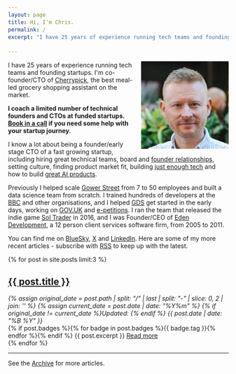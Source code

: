 ```yaml
---
layout: page
title: Hi, I'm Chris.
permalink: /
excerpt: "I have 25 years of experience running tech teams and founding startups. I'm co-founder/CTO of Cherrypick, the best meal-led grocery shopping assistant on the market. I advise startup founders on tech strategy, and coach first-time CTOs &amp; founding developers at funded startups - if you think I might be able to help you, get in touch."

---
```


<img alt='Chris Parsons' src='/assets/img/chris-headshot-2022-cropped.jpg' class='rounded-lg' style='margin: 0 0 1em 1em; float: right; width:200px'/>

I have 25 years of experience running tech teams and founding startups. I'm co-founder/CTO of [Cherrypick](//cherrypick.co), the best meal-led grocery shopping assistant on the market.

**I coach a limited number of technical founders and CTOs at funded startups. [Book in a call](https://forms.gle/ee5gWQznBG5yNwwt9) if you need some help with your startup journey.**

I know a lot about being a founder/early stage CTO of a fast growing startup, including hiring great technical teams, board and [founder relationships](/the-first-thing-a-startup-cto-must-do), setting culture, finding product market fit, building [just enough tech](/the-job-is-not-to-build) and how to build [great AI products](/how-to-build-a-robust-llm-application).

<!--more-->

Previously I helped scale [Gower Street](https://gower.st) from 7 to 50 employees and built a data science team from scratch. I trained hundreds of developers at the [BBC](http://bbc.co.uk) and other organisations, and I helped [GDS](http://digital.cabinetoffice.gov.uk/about/) get started in the early days, working on [GOV.UK](http://gov.uk) and [e-petitions](/tags#e-petitions). I ran the team that released the indie game [Sol Trader](/tags#soltrader) in 2016, and I was Founder/CEO of [Eden Development](/tags#eden), a 12 person client services software firm, from 2005 to 2011.

You can find me on [BlueSky](https://bsky.app/profile/chrismdp.com), [X](https://x.com/chrismdp) and [LinkedIn](https://linkedin.com/in/chrisparsons). Here are some of my more recent articles - subscribe with <a href="{{ site.baseurl }}/feed.xml">RSS</a> to keep up with the latest.

{% for post in site.posts limit:3 %}
   <div class="post-preview py-4">
   <h2><a href="{{ site.baseurl }}{{ post.url }}">{{ post.title }}</a></h2>

   <div style='font-style: italic' class="pb-1 post-date">
   {% assign original_date = post.path | split: "/" | last | split: "-" | slice: 0, 2 | join: '' %}
   {% assign current_date = post.date | date: "%Y%m" %}
   {% if original_date != current_date %}Updated: {% endif %}
   {{ post.date | date: "%B %Y" }}
   </div>
   {% if post.badges %}{% for badge in post.badges %}<span class="badge badge-{{ badge.type }}">{{ badge.tag }}</span>{% endfor %}{% endif %}
   {{ post.excerpt }}
   <a class='underline' href="{{ site.baseurl }}{{ post.url }}">Read more</a>
   </div>
{% endfor %}

<hr>

See the <a href="{{ site.baseurl }}/all/">Archive</a> for more articles.

